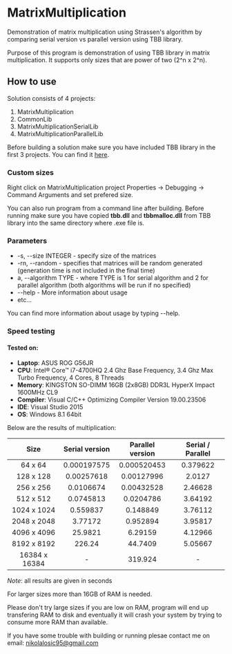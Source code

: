 # MatrixMultiplication

Demonstration of matrix multiplication using Strassen's algorithm by comparing serial version vs parallel version using TBB library.

Purpose of this program is demonstration of using TBB library in matrix multiplication. It supports only sizes that are power of two (2^n x 2^n).

<h2> How to use</h2>

Solution consists of 4 projects:

<ol>
<li>MatrixMultiplication</li>
<li>CommonLib</li>
<li>MatrixMultiplicationSerialLib</li>
<li>MatrixMultiplicationParallelLib</li>
</ol>

Before building a solution make sure you have included TBB library in the first 3 projects. You can find it [here](https://www.threadingbuildingblocks.org/download).

<h3> Custom sizes</h3>

Right click on MatrixMultiplication project Properties -> Debugging -> Command Arguments and set prefered size.

You can also run program from a command line after building. Before running make sure you have copied <b>tbb.dll</b> and <b>tbbmalloc.dll</b> from TBB library into the same directory where .exe file is.

<h3>Parameters</h3>
<ul>
<li>-s, --size INTEGER - specify size of the matrices
</li>

<li>-rn, --random - specifies that matrices will be random generated (generation time is not included in the final time)</li>

<li>a, --algorithm TYPE - where TYPE is 1 for serial algorithm and 2 for parallel algorithm (both algorithms will be run if no specified)</li>

<li>--help - More information about usage</li>
<li>etc...</li>
</ul>
You can find more information about usage by typing --help.

<h3>Speed testing </h3>

<h4>Tested on:</h4>

<ul>
<li><b>Laptop</b>: ASUS ROG G56JR</li>

<li><b>CPU</b>: Intel® Core™ i7-4700HQ 2.4 Ghz Base Frequency, 3.4 Ghz Max Turbo Frequency, 4 Cores, 8 Threads</li>

<li><b>Memory</b>: KINGSTON SO-DIMM 16GB (2x8GB) DDR3L HyperX Impact 1600MHz CL9</li>

<li><b>Compiler</b>: Visual C/C++ Optimizing Compiler Version 19.00.23506</li>

<li><b>IDE</b>: Visual Studio 2015</li>

<li><b>OS</b>: Windows 8.1 64bit</li>
</ul>
Below are the results of multiplication:

| Size           | Serial version     | Parallel version   | Serial / Parallel  |
| :------------: |:------------------:|:------------------:|:------------------:|
| 64 x 64        | 0.000197575        | 0.000520453        |0.379622
| 128 x 128      | 0.00257618         | 0.00127996         |2.0127
| 256 x 256      | 0.0106674          | 0.00432528         |2.46628
| 512 x 512      | 0.0745813          | 0.0204786          |3.64192
| 1024 x 1024    | 0.559837           | 0.148849           |3.76112
| 2048 x 2048    |3.77172             |0.952894            |3.95817
| 4096 x 4096    | 25.9821            | 6.29159            |4.12966
| 8192 x 8192    | 226.24             | 44.7409            |5.05667
| 16384 x 16384  | -                  | 319.924            |-

<i>Note</i>: all results are given in seconds

For larger sizes more than 16GB of RAM is needed.

Please don't try large sizes if you are low on RAM, program will end up transfering RAM to disk and eventually it will crash your system by trying to consume more RAM than available.

If you have some trouble with building or running plesae contact me on email: nikolalosic95@gmail.com

